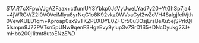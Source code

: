 $START$cXFpwVJgAZFaax+ctfumUY3Ybkp0JsVyUweLYad7y20+YtGhSp7ja4+4jWRGV/Z2I0VOVeiMlyu8yrNqG1o8K92vkz0WVsaCyI2wZoVH48algjfeIVjth0VewKUED1qm+Kproap0sx9vTKZPDXDYE0Z+Cr50u3OsjErsBeXu5ejSPrkQl5Ismpn9J72PVTsn5pUNw9qenF3HgzEvy9yiup3v7SrD1S5+DNcDyukg27J+mHbo200j1itmt8utoENz$END$